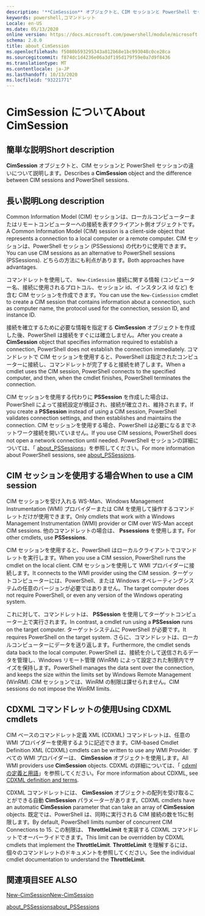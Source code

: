 ```yaml
---
description: '**CimSession** オブジェクトと、CIM セッションと PowerShell セッションの違いについて説明します。'
keywords: powershell,コマンドレット
Locale: en-US
ms.date: 05/13/2020
online version: https://docs.microsoft.com/powershell/module/microsoft.powershell.core/about/about_cimsession?view=powershell-6&WT.mc_id=ps-gethelp
schema: 2.0.0
title: about_CimSession
ms.openlocfilehash: f5080b593295343a812b68e1bc993048c0ce28ca
ms.sourcegitcommit: f874dc1d4236e06a3df195d179f59e0a7d9f8436
ms.translationtype: MT
ms.contentlocale: ja-JP
ms.lasthandoff: 10/13/2020
ms.locfileid: "93221771"
---
```

# <a name="about-cimsession"></a><span data-ttu-id="58c49-104">CimSession について</span><span class="sxs-lookup"><span data-stu-id="58c49-104">About CimSession</span></span>

## <a name="short-description"></a><span data-ttu-id="58c49-105">簡単な説明</span><span class="sxs-lookup"><span data-stu-id="58c49-105">Short description</span></span>
<span data-ttu-id="58c49-106">**CimSession** オブジェクトと、CIM セッションと PowerShell セッションの違いについて説明します。</span><span class="sxs-lookup"><span data-stu-id="58c49-106">Describes a **CimSession** object and the difference between CIM sessions and PowerShell sessions.</span></span>

## <a name="long-description"></a><span data-ttu-id="58c49-107">長い説明</span><span class="sxs-lookup"><span data-stu-id="58c49-107">Long description</span></span>

<span data-ttu-id="58c49-108">Common Information Model (CIM) セッションは、ローカルコンピューターまたはリモートコンピューターへの接続を表すクライアント側オブジェクトです。</span><span class="sxs-lookup"><span data-stu-id="58c49-108">A Common Information Model (CIM) session is a client-side object that represents a connection to a local computer or a remote computer.</span></span> <span data-ttu-id="58c49-109">CIM セッションは、PowerShell セッション (PSSessions) の代わりに使用できます。</span><span class="sxs-lookup"><span data-stu-id="58c49-109">You can use CIM sessions as an alternative to PowerShell sessions (PSSessions).</span></span> <span data-ttu-id="58c49-110">どちらの方法にも利点があります。</span><span class="sxs-lookup"><span data-stu-id="58c49-110">Both approaches have advantages.</span></span>

<span data-ttu-id="58c49-111">コマンドレットを使用して、 `New-CimSession` 接続に関する情報 (コンピューター名、接続に使用されるプロトコル、セッション id、インスタンス id など) を含む CIM セッションを作成できます。</span><span class="sxs-lookup"><span data-stu-id="58c49-111">You can use the `New-CimSession` cmdlet to create a CIM session that contains information about a connection, such as computer name, the protocol used for the connection, session ID, and instance ID.</span></span>

<span data-ttu-id="58c49-112">接続を確立するために必要な情報を指定する **CimSession** オブジェクトを作成した後、PowerShell は接続をすぐには確立しません。</span><span class="sxs-lookup"><span data-stu-id="58c49-112">After you create a **CimSession** object that specifies information required to establish a connection, PowerShell does not establish the connection immediately.</span></span> <span data-ttu-id="58c49-113">コマンドレットで CIM セッションを使用すると、PowerShell は指定されたコンピューターに接続し、コマンドレットが完了すると接続を終了します。</span><span class="sxs-lookup"><span data-stu-id="58c49-113">When a cmdlet uses the CIM session, PowerShell connects to the specified computer, and then, when the cmdlet finishes, PowerShell terminates the connection.</span></span>

<span data-ttu-id="58c49-114">CIM セッションを使用する代わりに **PSSession** を作成した場合は、PowerShell によって接続設定が検証され、接続が確立され、維持されます。</span><span class="sxs-lookup"><span data-stu-id="58c49-114">If you create a **PSSession** instead of using a CIM session, PowerShell validates connection settings, and then establishes and maintains the connection.</span></span> <span data-ttu-id="58c49-115">CIM セッションを使用する場合、PowerShell は必要になるまでネットワーク接続を開いていません。</span><span class="sxs-lookup"><span data-stu-id="58c49-115">If you use CIM sessions, PowerShell does not open a network connection until needed.</span></span> <span data-ttu-id="58c49-116">PowerShell セッションの詳細については、「 [about_PSSessions](about_PSSessions.md)」を参照してください。</span><span class="sxs-lookup"><span data-stu-id="58c49-116">For more information about PowerShell sessions, see [about_PSSessions](about_PSSessions.md).</span></span>

## <a name="when-to-use-a-cim-session"></a><span data-ttu-id="58c49-117">CIM セッションを使用する場合</span><span class="sxs-lookup"><span data-stu-id="58c49-117">When to use a CIM session</span></span>

<span data-ttu-id="58c49-118">CIM セッションを受け入れる WS-Man、Windows Management Instrumentation (WMI) プロバイダーまたは CIM を使用して操作するコマンドレットだけが使用できます。</span><span class="sxs-lookup"><span data-stu-id="58c49-118">Only cmdlets that work with a Windows Management Instrumentation (WMI) provider or CIM over WS-Man accept CIM sessions.</span></span> <span data-ttu-id="58c49-119">他のコマンドレットの場合は、 **Pssessions** を使用します。</span><span class="sxs-lookup"><span data-stu-id="58c49-119">For other cmdlets, use **PSSessions**.</span></span>

<span data-ttu-id="58c49-120">CIM セッションを使用すると、PowerShell はローカルクライアントでコマンドレットを実行します。</span><span class="sxs-lookup"><span data-stu-id="58c49-120">When you use a CIM session, PowerShell runs the cmdlet on the local client.</span></span> <span data-ttu-id="58c49-121">CIM セッションを使用して WMI プロバイダーに接続します。</span><span class="sxs-lookup"><span data-stu-id="58c49-121">It connects to the WMI provider using the CIM session.</span></span> <span data-ttu-id="58c49-122">ターゲットコンピューターには、PowerShell、または Windows オペレーティングシステムの任意のバージョンが必要ではありません。</span><span class="sxs-lookup"><span data-stu-id="58c49-122">The target computer does not require PowerShell, or even any version of the Windows operating system.</span></span>

<span data-ttu-id="58c49-123">これに対して、コマンドレットは、 **PSSession** を使用してターゲットコンピューター上で実行されます。</span><span class="sxs-lookup"><span data-stu-id="58c49-123">In contrast, a cmdlet run using a **PSSession** runs on the target computer.</span></span>
<span data-ttu-id="58c49-124">ターゲットシステムに PowerShell が必要です。</span><span class="sxs-lookup"><span data-stu-id="58c49-124">It requires PowerShell on the target system.</span></span> <span data-ttu-id="58c49-125">さらに、コマンドレットは、ローカルコンピューターにデータを送り返します。</span><span class="sxs-lookup"><span data-stu-id="58c49-125">Furthermore, the cmdlet sends data back to the local computer.</span></span> <span data-ttu-id="58c49-126">PowerShell は、接続を介して送信されるデータを管理し、Windows リモート管理 (WinRM) によって設定された制限内でサイズを保持します。</span><span class="sxs-lookup"><span data-stu-id="58c49-126">PowerShell manages the data sent over the connection, and keeps the size within the limits set by Windows Remote Management (WinRM).</span></span> <span data-ttu-id="58c49-127">CIM セッションでは、WinRM の制限は課せられません。</span><span class="sxs-lookup"><span data-stu-id="58c49-127">CIM sessions do not impose the WinRM limits.</span></span>

## <a name="using-cdxml-cmdlets"></a><span data-ttu-id="58c49-128">CDXML コマンドレットの使用</span><span class="sxs-lookup"><span data-stu-id="58c49-128">Using CDXML cmdlets</span></span>

<span data-ttu-id="58c49-129">CIM ベースのコマンドレット定義 XML (CDXML) コマンドレットは、任意の WMI プロバイダーを使用するように記述できます。</span><span class="sxs-lookup"><span data-stu-id="58c49-129">CIM-based Cmdlet Definition XML (CDXML) cmdlets can be written to use any WMI Provider.</span></span> <span data-ttu-id="58c49-130">すべての WMI プロバイダーは、 **CimSession** オブジェクトを使用します。</span><span class="sxs-lookup"><span data-stu-id="58c49-130">All WMI providers use **CimSession** objects.</span></span> <span data-ttu-id="58c49-131">CDXML の詳細については、「 [cdxml の定義と用語](/previous-versions/windows/desktop/wmi_v2/cdxml-overview)」を参照してください。</span><span class="sxs-lookup"><span data-stu-id="58c49-131">For more information about CDXML, see [CDXML definition and terms](/previous-versions/windows/desktop/wmi_v2/cdxml-overview).</span></span>

<span data-ttu-id="58c49-132">CDXML コマンドレットには、 **CimSession** オブジェクトの配列を受け取ることができる自動 **CimSession** パラメーターがあります。</span><span class="sxs-lookup"><span data-stu-id="58c49-132">CDXML cmdlets have an automatic **CimSession** parameter that can take an array of **CimSession** objects.</span></span> <span data-ttu-id="58c49-133">既定では、PowerShell は、同時に実行される CIM 接続の数を15に制限します。</span><span class="sxs-lookup"><span data-stu-id="58c49-133">By default, PowerShell limits number of concurrent CIM Connections to 15.</span></span> <span data-ttu-id="58c49-134">この制限は、 **ThrottleLimit** を実装する CDXML コマンドレットでオーバーライドできます。</span><span class="sxs-lookup"><span data-stu-id="58c49-134">This limit can be overridden by CDXML cmdlets that implement the **ThrottleLimit**.</span></span> <span data-ttu-id="58c49-135">**ThrottleLimit** を理解するには、個々のコマンドレットのドキュメントを参照してください。</span><span class="sxs-lookup"><span data-stu-id="58c49-135">See the individual cmdlet documentation to understand the **ThrottleLimit**.</span></span>

## <a name="see-also"></a><span data-ttu-id="58c49-136">関連項目</span><span class="sxs-lookup"><span data-stu-id="58c49-136">SEE ALSO</span></span>

[<span data-ttu-id="58c49-137">New-CimSession</span><span class="sxs-lookup"><span data-stu-id="58c49-137">New-CimSession</span></span>](xref:CimCmdlets.New-CimSession)

[<span data-ttu-id="58c49-138">about_PSSessions</span><span class="sxs-lookup"><span data-stu-id="58c49-138">about_PSSessions</span></span>](about_PSSessions.md)
